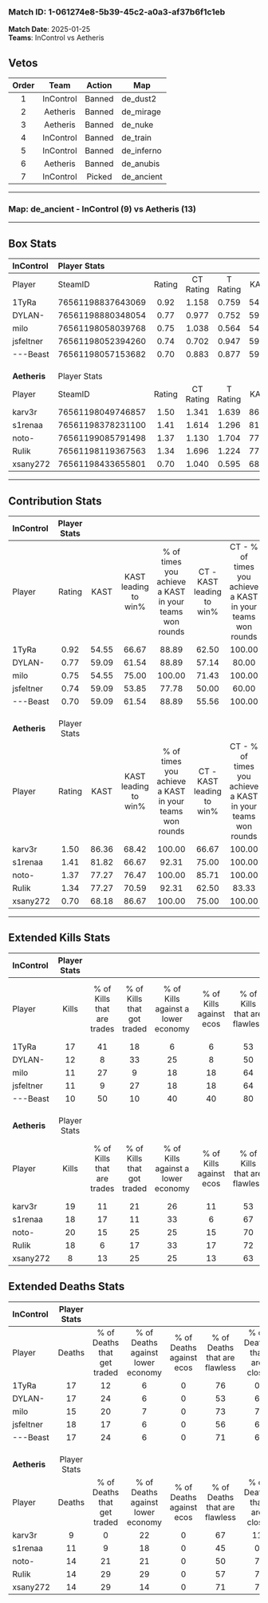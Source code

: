 ### Match ID: 1-061274e8-5b39-45c2-a0a3-af37b6f1c1eb  
**Match Date**: 2025-01-25  
**Teams**: InControl vs Aetheris  

## Vetos  

| Order | Team | Action | Map |
| :---: | :--: | :----: | --- |
| 1 | InControl | Banned | de_dust2 |
| 2 | Aetheris | Banned | de_mirage |
| 3 | Aetheris | Banned | de_nuke |
| 4 | InControl | Banned | de_train |
| 5 | InControl | Banned | de_inferno |
| 6 | Aetheris | Banned | de_anubis |
| 7 | InControl | Picked | de_ancient |

---  

### **Map**: de_ancient - InControl (9) vs Aetheris (13)  
---  

## Box Stats  

| **InControl** | Player Stats      |        |           |          |       |      |       |         |        |      |     |
| :- | :- | :-: | :-: | :-: | :-: | :-: | :-: | :-: | :-: | :-: | :-: |
| Player        | SteamID           | Rating | CT Rating | T Rating | KAST  | ADR  | Kills | Assists | Deaths | K/D  | HS% |
| 1TyRa         | 76561198837643069 |  0.92  |   1.158   |  0.759   | 54.55 | 65.1 |  17   |    0    |   17   | 1.00 | 64  |
| DYLAN-        | 76561198880348054 |  0.77  |   0.977   |  0.752   | 59.09 | 63.6 |  12   |    4    |   17   | 0.71 | 41  |
| milo          | 76561198058039768 |  0.75  |   1.038   |  0.564   | 54.55 | 61.9 |  11   |    5    |   15   | 0.73 | 27  |
| jsfeltner     | 76561198052394260 |  0.74  |   0.702   |  0.947   | 59.09 | 70.2 |  11   |    6    |   18   | 0.61 | 54  |
| ---Beast      | 76561198057153682 |  0.70  |   0.883   |  0.877   | 59.09 | 61.6 |  10   |    6    |   17   | 0.59 | 60  |
|               |                   |        |           |          |       |      |       |         |        |      |     |
|               |                   |        |           |          |       |      |       |         |        |      |     |
|               |                   |        |           |          |       |      |       |         |        |      |     |
| **Aetheris**  | Player Stats      |        |           |          |       |      |       |         |        |      |     |
| Player        | SteamID           | Rating | CT Rating | T Rating | KAST  | ADR  | Kills | Assists | Deaths | K/D  | HS% |
| karv3r        | 76561198049746857 |  1.50  |   1.341   |  1.639   | 86.36 | 82.8 |  19   |    4    |   9    | 2.11 | 73  |
| s1renaa       | 76561198378231100 |  1.41  |   1.614   |  1.296   | 81.82 | 90.4 |  18   |    5    |   11   | 1.64 | 44  |
| noto-         | 76561199085791498 |  1.37  |   1.130   |  1.704   | 77.27 | 84.3 |  20   |    6    |   14   | 1.43 | 70  |
| RuIik         | 76561198119367563 |  1.34  |   1.696   |  1.224   | 77.27 | 98.1 |  18   |    7    |   14   | 1.29 | 33  |
| xsany272      | 76561198433655801 |  0.70  |   1.040   |  0.595   | 68.18 | 47.7 |   8   |    3    |   14   | 0.57 | 50  |
---  

## Contribution Stats  

| **InControl** | Player Stats |       |                      |                                                        |                           |                                                             |                          |                                                            |
| :- | :-: | :-: | :-: | :-: | :-: | :-: | :-: | :-: |
| Player        |    Rating    | KAST  | KAST leading to win% | % of times you achieve a KAST in your teams won rounds | CT - KAST leading to win% | CT - % of times you achieve a KAST in your teams won rounds | T - KAST leading to win% | T - % of times you achieve a KAST in your teams won rounds |
| 1TyRa         |     0.92     | 54.55 |        66.67         |                         88.89                          |           62.50           |                           100.00                            |          75.00           |                           75.00                            |
| DYLAN-        |     0.77     | 59.09 |        61.54         |                         88.89                          |           57.14           |                            80.00                            |          66.67           |                           100.00                           |
| milo          |     0.75     | 54.55 |        75.00         |                         100.00                         |           71.43           |                           100.00                            |          80.00           |                           100.00                           |
| jsfeltner     |     0.74     | 59.09 |        53.85         |                         77.78                          |           50.00           |                            60.00                            |          57.14           |                           100.00                           |
| ---Beast      |     0.70     | 59.09 |        61.54         |                         88.89                          |           55.56           |                           100.00                            |          75.00           |                           75.00                            |
|               |              |       |                      |                                                        |                           |                                                             |                          |                                                            |
|               |              |       |                      |                                                        |                           |                                                             |                          |                                                            |
|               |              |       |                      |                                                        |                           |                                                             |                          |                                                            |
| **Aetheris**  | Player Stats |       |                      |                                                        |                           |                                                             |                          |                                                            |
| Player        |    Rating    | KAST  | KAST leading to win% | % of times you achieve a KAST in your teams won rounds | CT - KAST leading to win% | CT - % of times you achieve a KAST in your teams won rounds | T - KAST leading to win% | T - % of times you achieve a KAST in your teams won rounds |
| karv3r        |     1.50     | 86.36 |        68.42         |                         100.00                         |           66.67           |                           100.00                            |          70.00           |                           100.00                           |
| s1renaa       |     1.41     | 81.82 |        66.67         |                         92.31                          |           75.00           |                           100.00                            |          60.00           |                           85.71                            |
| noto-         |     1.37     | 77.27 |        76.47         |                         100.00                         |           85.71           |                           100.00                            |          70.00           |                           100.00                           |
| RuIik         |     1.34     | 77.27 |        70.59         |                         92.31                          |           62.50           |                            83.33                            |          77.78           |                           100.00                           |
| xsany272      |     0.70     | 68.18 |        86.67         |                         100.00                         |           75.00           |                           100.00                            |          100.00          |                           100.00                           |
---  

## Extended Kills Stats  

| **InControl** | Player Stats |                            |                            |                                    |                         |                              |                                 |                                       |                    |           |
| :- | :-: | :-: | :-: | :-: | :-: | :-: | :-: | :-: | :-: | :-: |
| Player        |    Kills     | % of Kills that are trades | % of Kills that got traded | % of Kills against a lower economy | % of Kills against ecos | % of Kills that are flawless | % of Kills that are close duels | % of Kills that are assisted by flash | Pistol Round Kills | AWP Kills |
| 1TyRa         |      17      |             41             |             18             |                 6                  |            6            |              53              |                6                |                   0                   |         0          |     3     |
| DYLAN-        |      12      |             8              |             33             |                 25                 |            8            |              50              |                0                |                   0                   |         0          |     1     |
| milo          |      11      |             27             |             9              |                 18                 |           18            |              64              |                9                |                   9                   |         2          |     1     |
| jsfeltner     |      11      |             9              |             27             |                 18                 |           18            |              64              |                9                |                   0                   |         0          |     3     |
| ---Beast      |      10      |             50             |             10             |                 40                 |           40            |              80              |               10                |                  10                   |         0          |     2     |
|               |              |                            |                            |                                    |                         |                              |                                 |                                       |                    |           |
|               |              |                            |                            |                                    |                         |                              |                                 |                                       |                    |           |
|               |              |                            |                            |                                    |                         |                              |                                 |                                       |                    |           |
| **Aetheris**  | Player Stats |                            |                            |                                    |                         |                              |                                 |                                       |                    |           |
| Player        |    Kills     | % of Kills that are trades | % of Kills that got traded | % of Kills against a lower economy | % of Kills against ecos | % of Kills that are flawless | % of Kills that are close duels | % of Kills that are assisted by flash | Pistol Round Kills | AWP Kills |
| karv3r        |      19      |             11             |             21             |                 26                 |           11            |              53              |                0                |                   0                   |         0          |     3     |
| s1renaa       |      18      |             17             |             11             |                 33                 |            6            |              67              |                6                |                   0                   |         6          |     2     |
| noto-         |      20      |             15             |             25             |                 25                 |           15            |              70              |               10                |                   0                   |         0          |     1     |
| RuIik         |      18      |             6              |             17             |                 33                 |           17            |              72              |                0                |                  22                   |         0          |     0     |
| xsany272      |      8       |             13             |             25             |                 25                 |           13            |              63              |               13                |                   0                   |         0          |     0     |
## Extended Deaths Stats  

| **InControl** | Player Stats |                             |                                   |                          |                               |                            |                           |               |
| :- | :-: | :-: | :-: | :-: | :-: | :-: | :-: | :-: |
| Player        |    Deaths    | % of Deaths that get traded | % of Deaths against lower economy | % of Deaths against ecos | % of Deaths that are flawless | % of Deaths that are close | % of Deaths while blinded | Deaths to AWP |
| 1TyRa         |      17      |             12              |                 6                 |            0             |              76               |             0              |             6             |       0       |
| DYLAN-        |      17      |             24              |                 6                 |            0             |              53               |             6              |             0             |       0       |
| milo          |      15      |             20              |                 7                 |            0             |              73               |             7              |             7             |       3       |
| jsfeltner     |      18      |             17              |                 6                 |            0             |              56               |             6              |             6             |       1       |
| ---Beast      |      17      |             24              |                 6                 |            0             |              71               |             6              |             6             |       2       |
|               |              |                             |                                   |                          |                               |                            |                           |               |
|               |              |                             |                                   |                          |                               |                            |                           |               |
|               |              |                             |                                   |                          |                               |                            |                           |               |
| **Aetheris**  | Player Stats |                             |                                   |                          |                               |                            |                           |               |
| Player        |    Deaths    | % of Deaths that get traded | % of Deaths against lower economy | % of Deaths against ecos | % of Deaths that are flawless | % of Deaths that are close | % of Deaths while blinded | Deaths to AWP |
| karv3r        |      9       |              0              |                22                 |            0             |              67               |             11             |             0             |       0       |
| s1renaa       |      11      |              9              |                18                 |            0             |              45               |             0              |             9             |       0       |
| noto-         |      14      |             21              |                21                 |            0             |              50               |             7              |             0             |       0       |
| RuIik         |      14      |             29              |                29                 |            0             |              57               |             7              |             7             |       1       |
| xsany272      |      14      |             29              |                14                 |            0             |              71               |             7              |             0             |       1       |
